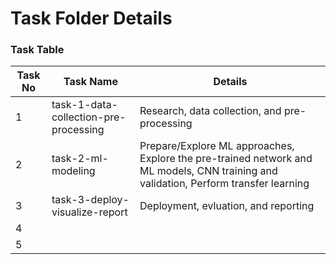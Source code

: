 # Task Folder Details

### Task Table

| Task No| Task Name | Details |
|-|-|-|
|1|  task-1-data-collection-pre-processing       |    Research, data collection, and pre-processing     |
|2|  task-2-ml-modeling       |   Prepare/Explore ML approaches, Explore the pre-trained network and ML models, CNN training and validation, Perform transfer learning |
|3|  task-3-deploy-visualize-report       | Deployment, evluation, and reporting        |
|4|         |         |
|5| |  |
